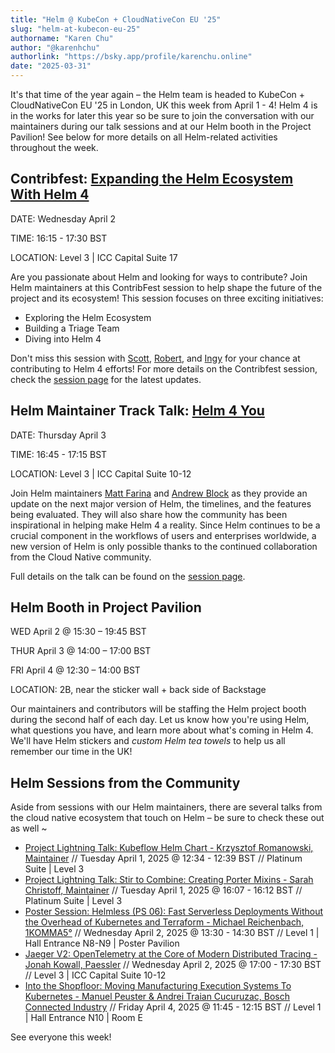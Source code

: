 ```yaml
---
title: "Helm @ KubeCon + CloudNativeCon EU '25"
slug: "helm-at-kubecon-eu-25"
authorname: "Karen Chu"
author: "@karenhchu"
authorlink: "https://bsky.app/profile/karenchu.online"
date: "2025-03-31"
---
```


It's that time of the year again – the Helm team is headed to KubeCon + CloudNativeCon EU '25 in London, UK this week from April 1 - 4! Helm 4 is in the works for later this year so be sure to join the conversation with our maintainers during our talk sessions and at our Helm booth in the Project Pavilion! See below for more details on all Helm-related activities throughout the week.

<!--more-->

## Contribfest: [Expanding the Helm Ecosystem With Helm 4](https://sched.co/1tcyE)

DATE: Wednesday April 2

TIME: 16:15 - 17:30 BST

LOCATION: Level 3 | ICC Capital Suite 17

Are you passionate about Helm and looking for ways to contribute? Join Helm maintainers at this ContribFest session to help shape the future of the project and its ecosystem! This session focuses on three exciting initiatives: 
* Exploring the Helm Ecosystem
* Building a Triage Team
* Diving into Helm 4

Don't miss this session with [Scott](https://bsky.app/profile/r6by.bsky.social), [Robert](https://bsky.app/profile/sirchia.cloud), and [Ingy](https://bsky.app/profile/ingydotnet.bsky.social) for your chance at contributing to Helm 4 efforts! For more details on the Contribfest session, check the [session page](https://sched.co/1tcyE) for the latest updates. 

## Helm Maintainer Track Talk: [Helm 4 You](https://sched.co/1td0b)

DATE: Thursday April 3

TIME: 16:45 - 17:15 BST

LOCATION: Level 3 | ICC Capital Suite 10-12

Join Helm maintainers [Matt Farina](https://bsky.app/profile/mattfarina.com) and [Andrew Block](https://bsky.app/profile/andyserver.com) as they provide an update on the next major version of Helm, the timelines, and the features being evaluated. They will also share how the community has been inspirational in helping make Helm 4 a reality. Since Helm continues to be a crucial component in the workflows of users and enterprises worldwide, a new version of Helm is only possible thanks to the continued collaboration from the Cloud Native community.

Full details on the talk can be found on the [session page](https://sched.co/1td0b).

## Helm Booth in Project Pavilion

WED April 2 @ 15:30 – 19:45 BST

THUR April 3 @ 14:00 – 17:00 BST

FRI April 4 @ 12:30 – 14:00 BST

LOCATION: 2B, near the sticker wall + back side of Backstage

Our maintainers and contributors will be staffing the Helm project booth during the second half of each day. Let us know how you're using Helm, what questions you have, and learn more about what's coming in Helm 4. We'll have Helm stickers and *custom Helm tea towels* to help us all remember our time in the UK! 

## Helm Sessions from the Community

Aside from sessions with our Helm maintainers, there are several talks from the cloud native ecosystem that touch on Helm – be sure to check these out as well ~

* [Project Lightning Talk: Kubeflow Helm Chart - Krzysztof Romanowski, Maintainer](https://sched.co/1tcvo) // Tuesday April 1, 2025 @ 12:34 - 12:39 BST // Platinum Suite | Level 3
* [Project Lightning Talk: Stir to Combine: Creating Porter Mixins - Sarah Christoff, Maintainer](https://sched.co/1tcws) // Tuesday April 1, 2025 @ 16:07 - 16:12 BST // Platinum Suite | Level 3
* [Poster Session: Helmless (PS 06): Fast Serverless Deployments Without the Overhead of Kubernetes and Terraform - Michael Reichenbach, 1KOMMA5°](https://sched.co/1txDf) // Wednesday April 2, 2025 @ 13:30 - 14:30 BST //  Level 1 | Hall Entrance N8-N9 | Poster Pavilion
* [Jaeger V2: OpenTelemetry at the Core of Modern Distributed Tracing - Jonah Kowall, Paessler](https://sched.co/1tcyZ) // Wednesday April 2, 2025 @ 17:00 - 17:30 BST // Level 3 | ICC Capital Suite 10-12
* [Into the Shopfloor: Moving Manufacturing Execution Systems To Kubernetes - Manuel Peuster & Andrei Traian Cucuruzac, Bosch Connected Industry](https://sched.co/1txEg) // Friday April 4, 2025 @ 11:45 - 12:15 BST // Level 1 | Hall Entrance N10 | Room E

See everyone this week!

